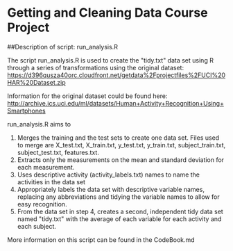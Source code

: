 # Getting and Cleaning Data Course Project

##Description of script: run_analysis.R

The script run_analysis.R is used to create the "tidy.txt" data set using R through a series of transformations using the original dataset: https://d396qusza40orc.cloudfront.net/getdata%2Fprojectfiles%2FUCI%20HAR%20Dataset.zip

Information for the original dataset could be found here:
http://archive.ics.uci.edu/ml/datasets/Human+Activity+Recognition+Using+Smartphones

run_analysis.R aims to 

1. Merges the training and the test sets to create one data set. Files used to merge are X_test.txt, X_train.txt, y_test.txt, y_train.txt,    subject_train.txt, subject_test.txt, features.txt. 
2. Extracts only the measurements on the mean and standard deviation for each measurement. 
3. Uses descriptive activity (activity_labels.txt) names to name the activities in the data set
4. Appropriately labels the data set with descriptive variable names, replacing any abbreviations and tidying the variable names to allow    for easy recognition.
4. From the data set in step 4, creates a second, independent tidy data set named "tidy.txt" with the average of each variable for each     activity and each subject.

More information on this script can be found in the CodeBook.md
